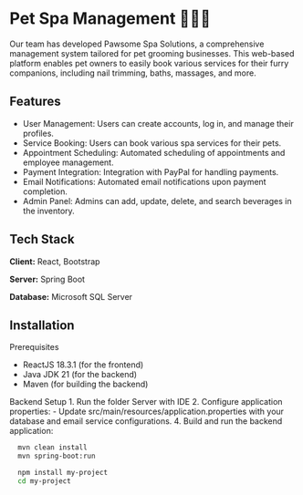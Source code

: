 
# Pet Spa Management 🐶🐶🐶

Our team has developed Pawsome Spa Solutions, a comprehensive management system tailored for pet grooming businesses. This web-based platform enables pet owners to easily book various services for their furry companions, including nail trimming, baths, massages, and more.
## Features

- User Management: Users can create accounts, log in, and manage their profiles.
- Service Booking: Users can book various spa services for their pets.
- Appointment Scheduling: Automated scheduling of appointments and employee management.
- Payment Integration: Integration with PayPal for handling payments.
- Email Notifications: Automated email notifications upon payment completion.
- Admin Panel: Admins can add, update, delete, and search beverages in the inventory.


## Tech Stack

**Client:** React, Bootstrap

**Server:** Spring Boot

**Database:** Microsoft SQL Server


## Installation
Prerequisites
- ReactJS 18.3.1 (for the frontend)
- Java JDK 21 (for the backend)
- Maven (for building the backend)

Backend Setup
    1. Run the folder Server with IDE
    2. Configure application properties:
        - Update src/main/resources/application.properties with your database and email service configurations.
    4. Build and run the backend application:
        
```bash
  mvn clean install
  mvn spring-boot:run
```

```bash
  npm install my-project
  cd my-project
```
    